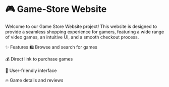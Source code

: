 # 🎮 Game-Store Website
Welcome to our Game Store Website project! This website is designed to provide a seamless shopping experience for gamers, featuring a wide range of video games, an intuitive UI, and a smooth checkout process.

✨ Features
🛍️ Browse and search for games

💰 Direct link to purchase games

🎨 User-friendly interface

🔥 Game details and reviews
